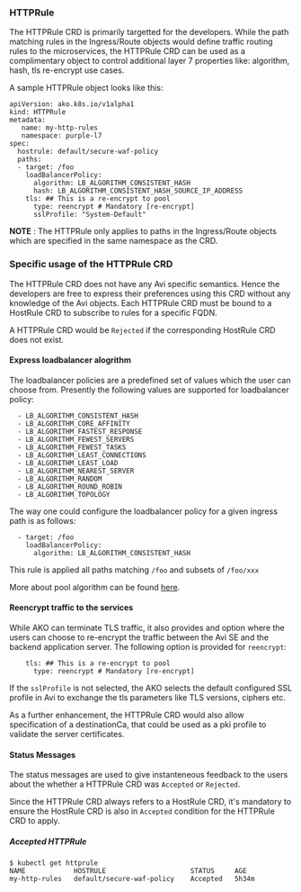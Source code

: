 ### HTTPRule

The HTTPRule CRD is primarily targetted for the developers. While the path matching rules in the Ingress/Route objects would define
traffic routing rules to the microservices, the HTTPRule CRD can be used as a complimentary object to control additional layer 7
properties like: algorithm, hash, tls re-encrypt use cases.

A sample HTTPRule object looks like this:

    apiVersion: ako.k8s.io/v1alpha1
    kind: HTTPRule
    metadata:
       name: my-http-rules
       namespace: purple-l7
    spec:
      hostrule: default/secure-waf-policy
      paths:
      - target: /foo
        loadBalancerPolicy:
          algorithm: LB_ALGORITHM_CONSISTENT_HASH
          hash: LB_ALGORITHM_CONSISTENT_HASH_SOURCE_IP_ADDRESS
        tls: ## This is a re-encrypt to pool
          type: reencrypt # Mandatory [re-encrypt]
          sslProfile: "System-Default"

__NOTE__ : The HTTPRule only applies to paths in the Ingress/Route objects which are specified in the same namespace as the CRD.

### Specific usage of the HTTPRule CRD

The HTTPRule CRD does not have any Avi specific semantics. Hence the developers are free to express their preferences using this CRD
without any knowledge of the Avi objects. Each HTTPRule CRD must be bound to a HostRule CRD to subscribe to rules for a specific FQDN.

A HTTPRule CRD would be `Rejected` if the corresponding HostRule CRD does not exist. 

#### Express loadbalancer alogrithm

The loadbalancer policies are a predefined set of values which the user can choose from. Presently the following values are supported for
loadbalancer policy:

      - LB_ALGORITHM_CONSISTENT_HASH
      - LB_ALGORITHM_CORE_AFFINITY
      - LB_ALGORITHM_FASTEST_RESPONSE
      - LB_ALGORITHM_FEWEST_SERVERS
      - LB_ALGORITHM_FEWEST_TASKS
      - LB_ALGORITHM_LEAST_CONNECTIONS
      - LB_ALGORITHM_LEAST_LOAD
      - LB_ALGORITHM_NEAREST_SERVER
      - LB_ALGORITHM_RANDOM
      - LB_ALGORITHM_ROUND_ROBIN
      - LB_ALGORITHM_TOPOLOGY

The way one could configure the loadbalancer policy for a given ingress path is as follows:

      - target: /foo 
        loadBalancerPolicy:
          algorithm: LB_ALGORITHM_CONSISTENT_HASH
          
This rule is applied all paths matching `/foo` and subsets of `/foo/xxx`

More about pool algorithm can be found [here](https://avinetworks.com/docs/18.1/load-balancing-algorithms/).


#### Reencrypt traffic to the services

While AKO can terminate TLS traffic, it also provides and option where the users can choose to re-encrypt the traffic between the Avi SE and the
backend application server. The following option is provided for `reencrypt`:

        tls: ## This is a re-encrypt to pool
          type: reencrypt # Mandatory [re-encrypt]
          
If the `sslProfile` is not selected, the AKO selects the default configured SSL profile in Avi to exchange the tls parameters like TLS versions,
ciphers etc.

As a further enhancement, the HTTPRule CRD would also allow specification of a destinationCa, that could be used as a pki profile to validate
the server certificates.

#### Status Messages

The status messages are used to give instanteneous feedback to the users about the whether a HTTPRule CRD was `Accepted` or `Rejected`.

Since the HTTPRule CRD always refers to a HostRule CRD, it's mandatory to ensure the HostRule CRD is also in `Accepted` condition for the HTTPRule
CRD to apply.

##### Accepted HTTPRule

    $ kubectl get httprule
    NAME            HOSTRULE                     STATUS     AGE
    my-http-rules   default/secure-waf-policy    Accepted   5h34m


